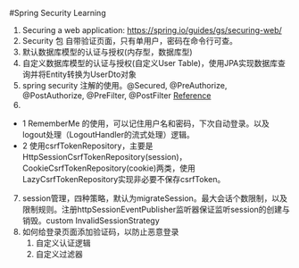 #Spring Security Learning
1. Securing a web application: https://spring.io/guides/gs/securing-web/
2. Security 包 自带验证页面，只有单用户，密码在命令行可查。
3. 默认数据库模型的认证与授权(内存型，数据库型)
4. 自定义数据库模型的认证与授权(自定义User Table)，使用JPA实现数据库查询并将Entity转换为UserDto对象
5. spring security 注解的使用。@Secured, @PreAuthorize, @PostAuthorize, @PreFilter, @PostFilter [Reference](http://learn.lianglianglee.com/%E4%B8%93%E6%A0%8F/Spring%20Security%20%E8%AF%A6%E8%A7%A3%E4%B8%8E%E5%AE%9E%E6%93%8D/10%20%20%E5%85%A8%E5%B1%80%E6%96%B9%E6%B3%95%EF%BC%9A%E5%A6%82%E4%BD%95%E7%A1%AE%E4%BF%9D%E6%96%B9%E6%B3%95%E7%BA%A7%E5%88%AB%E7%9A%84%E5%AE%89%E5%85%A8%E8%AE%BF%E9%97%AE%EF%BC%9F.md)
6. 
 - 1 RememberMe 的使用，可以记住用户名和密码，下次自动登录。以及logout处理（LogoutHandler的流式处理）逻辑。
 - 2 使用csrfTokenRepository，主要是HttpSessionCsrfTokenRepository(session)，CookieCsrfTokenRepository(cookie)两类，使用LazyCsrfTokenRepository实现非必要不保存csrfToken。
7. session管理，四种策略，默认为migrateSession。最大会话个数限制，以及限制规则。注册httpSessionEventPublisher监听器保证监听session的创建与销毁。custom InvalidSessionStrategy
8. 如何给登录页面添加验证码，以防止恶意登录
   1. 自定义认证逻辑
   2. 自定义过滤器
